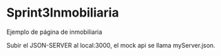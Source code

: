 # Sprint3Inmobiliaria
Ejemplo de página de inmobiliaria

Subir el JSON-SERVER al local:3000, el mock api se llama myServer.json.
